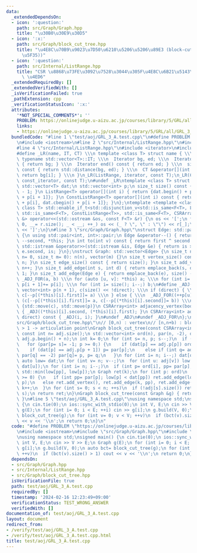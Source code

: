 ```yaml
---
data:
  _extendedDependsOn:
  - icon: ':question:'
    path: src/Graph/Graph.hpp
    title: "\u30B0\u30E9\u30D5"
  - icon: ':x:'
    path: src/Graph/block_cut_tree.hpp
    title: "\u4E8C\u70B9\u9023\u7D50\u6210\u5206\u5206\u89E3 (block-cut-tree (\u62E1\
      \u5F35))"
  - icon: ':question:'
    path: src/Internal/ListRange.hpp
    title: "CSR \u8868\u73FE\u3092\u7528\u3044\u305F\u4E8C\u6B21\u5143\u914D\u5217\
      \ \u4ED6"
  _extendedRequiredBy: []
  _extendedVerifiedWith: []
  _isVerificationFailed: true
  _pathExtension: cpp
  _verificationStatusIcon: ':x:'
  attributes:
    '*NOT_SPECIAL_COMMENTS*': ''
    PROBLEM: https://onlinejudge.u-aizu.ac.jp/courses/library/5/GRL/all/GRL_3_A
    links:
    - https://onlinejudge.u-aizu.ac.jp/courses/library/5/GRL/all/GRL_3_A
  bundledCode: "#line 1 \"test/aoj/GRL_3_A.test.cpp\"\n#define PROBLEM \"https://onlinejudge.u-aizu.ac.jp/courses/library/5/GRL/all/GRL_3_A\"\
    \n#include <iostream>\n#line 2 \"src/Internal/ListRange.hpp\"\n#include <vector>\n\
    #line 4 \"src/Internal/ListRange.hpp\"\n#include <iterator>\n#include <type_traits>\n\
    #define _LR(name, IT, CT) \\\n template <class T> struct name { \\\n  using Iterator=\
    \ typename std::vector<T>::IT; \\\n  Iterator bg, ed; \\\n  Iterator begin() const\
    \ { return bg; } \\\n  Iterator end() const { return ed; } \\\n  size_t size()\
    \ const { return std::distance(bg, ed); } \\\n  CT &operator[](int i) const {\
    \ return bg[i]; } \\\n }\n_LR(ListRange, iterator, const T);\n_LR(ConstListRange,\
    \ const_iterator, const T);\n#undef _LR\ntemplate <class T> struct CSRArray {\n\
    \ std::vector<T> dat;\n std::vector<int> p;\n size_t size() const { return p.size()\
    \ - 1; }\n ListRange<T> operator[](int i) { return {dat.begin() + p[i], dat.begin()\
    \ + p[i + 1]}; }\n ConstListRange<T> operator[](int i) const { return {dat.cbegin()\
    \ + p[i], dat.cbegin() + p[i + 1]}; }\n};\ntemplate <template <class> class F,\
    \ class T> std::enable_if_t<std::disjunction_v<std::is_same<F<T>, ListRange<T>>,\
    \ std::is_same<F<T>, ConstListRange<T>>, std::is_same<F<T>, CSRArray<T>>>, std::ostream\
    \ &> operator<<(std::ostream &os, const F<T> &r) {\n os << '[';\n for (int _=\
    \ 0, __= r.size(); _ < __; ++_) os << (_ ? \", \" : \"\") << r[_];\n return os\
    \ << ']';\n}\n#line 3 \"src/Graph/Graph.hpp\"\nstruct Edge: std::pair<int, int>\
    \ {\n using std::pair<int, int>::pair;\n Edge &operator--() { return --first,\
    \ --second, *this; }\n int to(int v) const { return first ^ second ^ v; }\n friend\
    \ std::istream &operator>>(std::istream &is, Edge &e) { return is >> e.first >>\
    \ e.second, is; }\n};\nstruct Graph: std::vector<Edge> {\n size_t n;\n Graph(size_t\
    \ n= 0, size_t m= 0): n(n), vector(m) {}\n size_t vertex_size() const { return\
    \ n; }\n size_t edge_size() const { return size(); }\n size_t add_vertex() { return\
    \ n++; }\n size_t add_edge(int s, int d) { return emplace_back(s, d), size() -\
    \ 1; }\n size_t add_edge(Edge e) { return emplace_back(e), size() - 1; }\n#define\
    \ _ADJ_FOR(a, b) \\\n for (auto [u, v]: *this) a; \\\n for (int i= 0; i < n; ++i)\
    \ p[i + 1]+= p[i]; \\\n for (int i= size(); i--;) b;\n#define _ADJ(a, b) \\\n\
    \ vector<int> p(n + 1), c(size() << !direct); \\\n if (direct) { \\\n  _ADJ_FOR(++p[u],\
    \ c[--p[(*this)[i].first]]= a) \\\n } else { \\\n  _ADJ_FOR((++p[u], ++p[v]),\
    \ (c[--p[(*this)[i].first]]= a, c[--p[(*this)[i].second]]= b)) \\\n } \\\n return\
    \ {std::move(c), std::move(p)}\n CSRArray<int> adjacency_vertex(bool direct) const\
    \ { _ADJ((*this)[i].second, (*this)[i].first); }\n CSRArray<int> adjacency_edge(bool\
    \ direct) const { _ADJ(i, i); }\n#undef _ADJ\n#undef _ADJ_FOR\n};\n#line 3 \"\
    src/Graph/block_cut_tree.hpp\"\n// [0,n) : vertex\n// [n,n+b) : block\n// deg(v)\
    \ > 1 -> articulation point\nGraph block_cut_tree(const CSRArray<int> &adj) {\n\
    \ const int n= adj.size();\n std::vector<int> ord(n), par(n, -2), dat(adj.p.begin(),\
    \ adj.p.begin() + n);\n int k= 0;\n for (int s= n, p; s--;)\n  if (par[s] == -2)\n\
    \   for (par[p= s]= -1; p >= 0;) {\n    if (dat[p] == adj.p[p]) ord[k++]= p;\n\
    \    if (dat[p] == adj.p[p + 1]) p= par[p];\n    else if (int q= adj.dat[dat[p]++];\
    \ par[q] == -2) par[q]= p, p= q;\n   }\n for (int i= n; i--;) dat[ord[i]]= i;\n\
    \ auto low= dat;\n for (int v= n; v--;)\n  for (int u: adj[v]) low[v]= std::min(low[v],\
    \ dat[u]);\n for (int i= n; i--;)\n  if (int p= ord[i], pp= par[p]; pp >= 0) low[pp]=\
    \ std::min(low[pp], low[p]);\n Graph ret(k);\n for (int p: ord)\n  if (par[p]\
    \ >= 0) {\n   if (int pp= par[p]; low[p] < dat[pp]) ret.add_edge(low[p]= low[pp],\
    \ p);\n   else ret.add_vertex(), ret.add_edge(k, pp), ret.add_edge(k, p), low[p]=\
    \ k++;\n  }\n for (int s= 0; s < n; ++s)\n  if (!adj[s].size()) ret.add_edge(ret.add_vertex(),\
    \ s);\n return ret;\n}\nGraph block_cut_tree(const Graph &g) { return block_cut_tree(g.adjacency_vertex(0));\
    \ }\n#line 5 \"test/aoj/GRL_3_A.test.cpp\"\nusing namespace std;\nsigned main()\
    \ {\n cin.tie(0);\n ios::sync_with_stdio(0);\n int V, E;\n cin >> V >> E;\n Graph\
    \ g(E);\n for (int i= 0; i < E; ++i) cin >> g[i];\n g.build(V, 0);\n auto bct=\
    \ block_cut_tree(g);\n for (int v= 0; v < V; ++v)\n  if (bct(v).size() > 1) cout\
    \ << v << '\\n';\n return 0;\n}\n"
  code: "#define PROBLEM \"https://onlinejudge.u-aizu.ac.jp/courses/library/5/GRL/all/GRL_3_A\"\
    \n#include <iostream>\n#include \"src/Graph/Graph.hpp\"\n#include \"src/Graph/block_cut_tree.hpp\"\
    \nusing namespace std;\nsigned main() {\n cin.tie(0);\n ios::sync_with_stdio(0);\n\
    \ int V, E;\n cin >> V >> E;\n Graph g(E);\n for (int i= 0; i < E; ++i) cin >>\
    \ g[i];\n g.build(V, 0);\n auto bct= block_cut_tree(g);\n for (int v= 0; v < V;\
    \ ++v)\n  if (bct(v).size() > 1) cout << v << '\\n';\n return 0;\n}"
  dependsOn:
  - src/Graph/Graph.hpp
  - src/Internal/ListRange.hpp
  - src/Graph/block_cut_tree.hpp
  isVerificationFile: true
  path: test/aoj/GRL_3_A.test.cpp
  requiredBy: []
  timestamp: '2024-02-16 12:23:49+09:00'
  verificationStatus: TEST_WRONG_ANSWER
  verifiedWith: []
documentation_of: test/aoj/GRL_3_A.test.cpp
layout: document
redirect_from:
- /verify/test/aoj/GRL_3_A.test.cpp
- /verify/test/aoj/GRL_3_A.test.cpp.html
title: test/aoj/GRL_3_A.test.cpp
---
```

